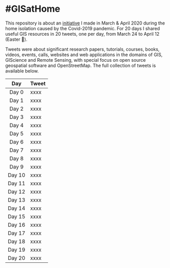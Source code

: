 # #GISatHome

This repository is about an [initiative](https://twitter.com/MarcoMinghini/status/1241996482594693121) I made in March & April 2020 during the home isolation caused by the Covid-2019 pandemic. For 20 days I shared useful GIS resources in 20 tweets, one per day, from March 24 to April 12 (Easter :hatching_chick:).

Tweets were about significant research papers, tutorials, courses, books, videos, events, calls, websites and web applications in the domains of GIS, GIScience and Remote Sensing, with special focus on open source geospatial software and OpenStreetMap. The full collection of tweets is available below.


| Day | Tweet |
|:---:|:---|
| Day 0 | xxxx |
| Day 1 | xxxx |
| Day 2 | xxxx |
| Day 3 | xxxx |
| Day 4 | xxxx |
| Day 5 | xxxx |
| Day 6 | xxxx |
| Day 7 | xxxx |
| Day 8 | xxxx |
| Day 9 | xxxx |
| Day 10 | xxxx |
| Day 11 | xxxx |
| Day 12 | xxxx |
| Day 13 | xxxx |
| Day 14 | xxxx |
| Day 15 | xxxx |
| Day 16 | xxxx |
| Day 17 | xxxx |
| Day 18 | xxxx |
| Day 19 | xxxx |
| Day 20 | xxxx |
